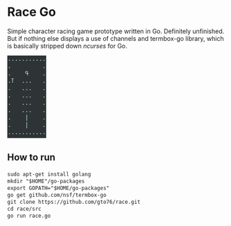 Race Go
=======

Simple character racing game prototype written in Go. Definitely unfinished. But if nothing else displays a use of channels and termbox-go library, which is basically stripped down _ncurses_ for Go.

![Alt text](/doc/race.png?raw=true "Screenshot")

How to run
----------
```
sudo apt-get install golang
mkdir "$HOME"/go-packages
export GOPATH="$HOME/go-packages"
go get github.com/nsf/termbox-go
git clone https://github.com/gto76/race.git
cd race/src
go run race.go
```
